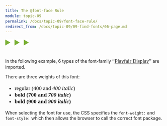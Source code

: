 ```yaml
---
title: The @font-face Rule
module: topic-09
permalink: /docs/topic-09/font-face-rule/
redirect_from: /docs/topic-09/09-find-fonts/06-page.md
---
```


<img src="./../../../img/arrow-divider.svg" style="width: 75px; border: none; margin: 0px 0 20px 0" />

<link href="https://fonts.googleapis.com/css?family=Playfair+Display:400,400i,700,700i,900,900i" rel="stylesheet">

In the following example, 6 types of the font-family <span style="font-family:'Playfair Display'; font-size: 1.2em;">“[Playfair Display](https://fonts.google.com/specimen/Playfair+Display)”</span> are imported.

There are three weights of this font:

<div style="font-family: 'Playfair Display', serif; font-size: 1.25em;">
  <ul>
    <li>regular (400 and <i>400 italic</i>)</li>
    <li><span style="font-weight: 700">bold (700 and <span style="font-style: italic">700 italic</span>)</span></li>
    <li><span style="font-weight: 900">bold (900 and <span style="font-style: italic">900 italic</span>)</span></li>
  </ul>
</div>

When selecting the font for use, the CSS specifies the `font-weight:` and `font-style:` which then allows the browser to call the correct font package.

<div class="codepen-embed">
  <p data-height="400" data-theme-id="30567" data-slug-hash="RjNygz" data-default-tab="css" data-user="Media-Ed-Online" data-embed-version="2" data-pen-title="[Topic-08] External Fonts, Pt. 2 (FONTS.css)" class="codepen"></p>
  <p data-height="600" data-theme-id="30567" data-slug-hash="QOwrQd" data-default-tab="css,result" data-user="Media-Ed-Online" data-embed-version="2" data-pen-title="[Topic-08] External Fonts, Pt. 2 (STYLE.css)" class="codepen"></p>
</div>

<!--Please continue to the next pages to see how this Pen was created and set-up in the directory.-->
